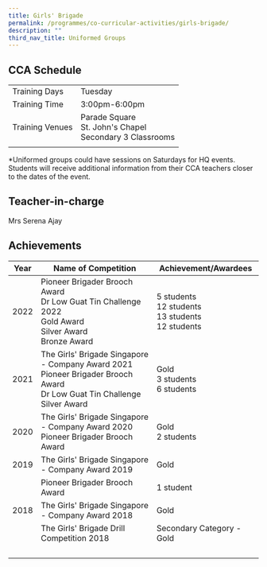```yaml
---
title: Girls' Brigade
permalink: /programmes/co-curricular-activities/girls-brigade/
description: ""
third_nav_title: Uniformed Groups
---
```

CCA Schedule
------------

| | |
| --- | --- | 
| Training Days | Tuesday |  
| Training Time | 3:00pm-6:00pm |  
| Training Venues | Parade Square<br>St. John's Chapel<br>Secondary 3 Classrooms | 
| | |

\*Uniformed groups could have sessions on Saturdays for HQ events. Students will receive additional information from their CCA teachers closer to the dates of the event. 

Teacher-in-charge
------------------

Mrs Serena Ajay 
 

Achievements
------------

| Year | Name of Competition | Achievement/Awardees|
| --- | --- | --- |
| 2022 | Pioneer Brigader Brooch Award <br> Dr Low Guat Tin Challenge 2022 <br> Gold Award <br> Silver Award <br> Bronze Award | 5 students&nbsp;<br> 12 students <br> 13 students <br> 12 students |
| 2021 | The Girls' Brigade Singapore - Company Award 2021 <br> Pioneer Brigader Brooch Award <br> Dr Low Guat Tin Challenge <br> Silver Award &nbsp; | Gold <br> 3 students&nbsp;<br> 6 students |
| 2020 | The Girls' Brigade Singapore - Company Award 2020 <br> Pioneer Brigader Brooch Award | Gold <br> 2 students |
| 2019 | The Girls' Brigade Singapore - Company Award 2019 | Gold |
| &nbsp; | Pioneer Brigader Brooch Award | 1 student&nbsp; |
| 2018 | The Girls' Brigade Singapore - Company Award 2018&nbsp; | Gold&nbsp; |
| &nbsp; | The Girls' Brigade Drill Competition 2018 | Secondary Category - Gold&nbsp; |
| &nbsp; | &nbsp; | &nbsp; |